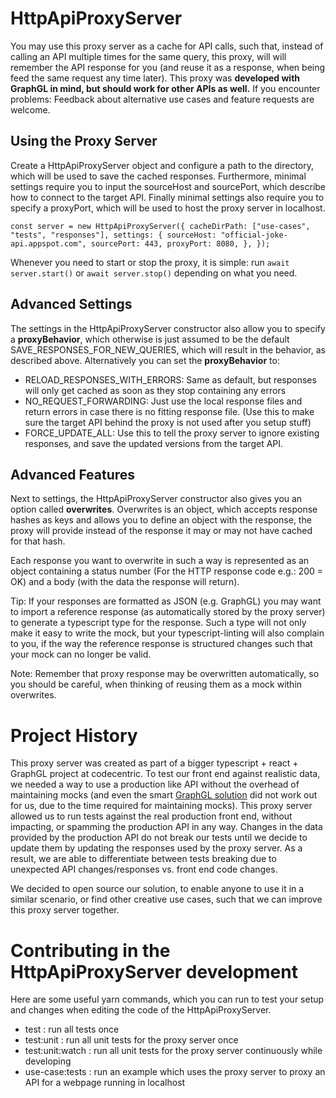 
# HttpApiProxyServer

You may use this proxy server as a cache for API calls, such that, instead of calling an API multiple times for the same query, this proxy, will will remember the API response for you (and reuse it as a response, when being feed the same request any time later).
This proxy was **developed with GraphGL in mind, but should work for other APIs as well.** If you encounter problems: Feedback about alternative use cases and feature requests are welcome.

## Using the Proxy Server

Create a HttpApiProxyServer object and configure a path to the directory, which will be used to save the cached responses.
Furthermore, minimal settings require you to input the sourceHost and sourcePort, which describe how to connect to the target API.
Finally minimal settings also require you to specify a proxyPort, which will be used to host the proxy server in localhost.

``
  const server = new HttpApiProxyServer({
    cacheDirPath: ["use-cases", "tests", "responses"],
    settings: {
      sourceHost: "official-joke-api.appspot.com",
      sourcePort: 443,
      proxyPort: 8080,
    },
  });
``

Whenever you need to start or stop the proxy, it is simple: run `await server.start()` or `await server.stop()` depending on what you need.

## Advanced Settings

The settings in the HttpApiProxyServer constructor also allow you to specify a **proxyBehavior**, which otherwise is just assumed to be the default SAVE_RESPONSES_FOR_NEW_QUERIES, which will result in the behavior, as described above.
Alternatively you can set the **proxyBehavior** to: 
- RELOAD_RESPONSES_WITH_ERRORS: Same as default, but responses will only get cached as soon as they stop containing any errors
- NO_REQUEST_FORWARDING: Just use the local response files and return errors in case there is no fitting response file.
(Use this to make sure the target API behind the proxy is not used after you setup stuff)
- FORCE_UPDATE_ALL: Use this to tell the proxy server to ignore existing responses, and save the updated versions from the target API.

## Advanced Features

Next to settings, the HttpApiProxyServer constructor also gives you an option called **overwrites**.
Overwrites is an object, which accepts response hashes as keys and allows you to define an object with the response, the proxy will provide instead of the response it may or may not have cached for that hash.

Each response you want to overwrite in such a way is represented as an object containing a status number (For the HTTP response code e.g.: 200 = OK) and a body (with the data the response will return).

Tip: If your responses are formatted as JSON (e.g. GraphGL) you may want to import a reference response (as automatically stored by the proxy server) to generate a typescript type for the response.
Such a type will not only make it easy to write the mock, but your typescript-linting will also complain to you, if the way the reference response is structured changes such that your mock can no longer be valid.

Note: Remember that proxy response may be overwritten automatically, so you should be careful, when thinking of reusing them as a mock within overwrites.


# Project History

This proxy server was created as part of a bigger typescript + react + GraphGL project at codecentric.
To test our front end against realistic data, we needed a way to use a production like API without the overhead of maintaining mocks (and even the smart [GraphGL solution](https://graphql.org/blog/mocking-with-graphql/) did not work out for us, due to the time required for maintaining mocks).
This proxy server allowed us to run tests against the real production front end, without impacting, or spamming the production API in any way.
Changes in the data provided by the production API do not break our tests until we decide to update them by updating the responses used by the proxy server.
As a result, we are able to differentiate between tests breaking due to unexpected API changes/responses vs. front end code changes.

We decided to open source our solution, to enable anyone to use it in a similar scenario, or find other creative use cases, such that we can improve this proxy server together.


# Contributing in the HttpApiProxyServer development

Here are some useful yarn commands, which you can run to test your setup and changes when editing the code of the HttpApiProxyServer.

- test : run all tests once
- test:unit : run all unit tests for the proxy server once
- test:unit:watch : run all unit tests for the proxy server continuously while developing
- use-case:tests : run an example which uses the proxy server to proxy an API for a webpage running in localhost

